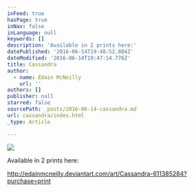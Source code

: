 ```yaml
---
inFeed: true
hasPage: true
inNav: false
inLanguage: null
keywords: []
description: 'Available in 2 prints here:'
datePublished: '2016-06-14T19:48:52.804Z'
dateModified: '2016-06-14T19:47:14.776Z'
title: Cassandra
author:
  - name: Edain McNeilly
    url: ''
authors: []
publisher: null
starred: false
sourcePath: _posts/2016-06-14-cassandra.md
url: cassandra/index.html
_type: Article

---
```

![](https://the-grid-user-content.s3-us-west-2.amazonaws.com/eb3b7c01-97f4-418e-a8a2-d83f6637a9bd.jpg)

Available in 2 prints here:

http://edainmcneilly.deviantart.com/art/Cassandra-611385284?purchase=print